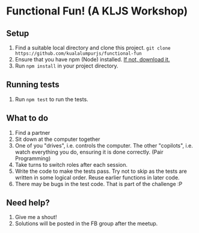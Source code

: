 # Functional Fun! (A KLJS Workshop)

## Setup

1. Find a suitable local directory and clone this project. `git clone https://github.com/kualalumpurjs/functional-fun`
1. Ensure that you have npm (Node) installed. [If not, download it.](https://nodejs.org/en/)
1. Run `npm install` in your project directory.

## Running tests

1. Run `npm test` to run the tests.

## What to do

1. Find a partner
1. Sit down at the computer together
1. One of you "drives", i.e. controls the computer. The other
"copilots", i.e. watch everything you do, ensuring it is done correctly. (Pair Programming)
1. Take turns to switch roles after each session.
1. Write the code to make the tests pass. Try not to skip as the tests are written in some logical order. Reuse earlier functions in later code.
1. There may be bugs in the test code. That is part of the challenge :P

## Need help?

1. Give me a shout!
1. Solutions will be posted in the FB group after the meetup.
